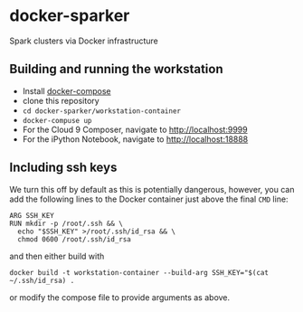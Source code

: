 # docker-sparker
Spark clusters via Docker infrastructure

## Building and running the workstation

* Install [docker-compose](https://github.com/docker/compose/releases)
* clone this repository
* `cd docker-sparker/workstation-container`
* `docker-compuse up`
* For the Cloud 9 Composer, navigate to [http://localhost:9999](http://localhost:9999)
* For the iPython Notebook, navigate to [http://localhost:18888](http://localhost:18888)

## Including ssh keys

We turn this off by default as this is potentially dangerous, however, 
you can add the following lines to the Docker container just above the final 
`CMD` line:

```
ARG SSH_KEY
RUN mkdir -p /root/.ssh && \
  echo "$SSH_KEY" >/root/.ssh/id_rsa && \
  chmod 0600 /root/.ssh/id_rsa
```

and then either build with 

```
docker build -t workstation-container --build-arg SSH_KEY="$(cat ~/.ssh/id_rsa) .
```

or modify the compose file to provide arguments as above.
